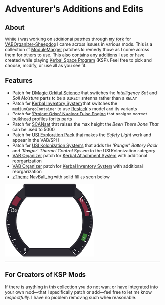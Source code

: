 # Adventurer's Additions and Edits
  
## About
While I was working on additional patches through [my fork](https://github.com/Adventurer13/VABOrganizer-Sheepdog_AdventurersAdditions) for [VABOrganizer-Sheepdog](https://github.com/Sheepdog2142/VABOrganizer-Sheepdog) I came across issues in various mods. This is a collection of [ModuleManger](https://github.com/sarbian/ModuleManager) patches to remedy those as I come across them for others to use. This also contains any additions I use or have created while playing [Kerbal Space Program](http://kerbalspaceprogram.com/) (KSP). Feel free to pick and choose, modify, or use all as you see fit.

## Features
- Patch for [DMagic Orbital Science](http://forum.kerbalspaceprogram.com/index.php?/topic/59009-1) that switches the *Intelligence Sat* and *Soil Moisture* parts to be a `DIRECT` antenna rather than a `RELAY`
- Patch for [Kerbal Inventory System](https://github.com/ihsoft/KIS) that switches the `mediumCargoContainer` to use [Restock](https://github.com/PorktoberRevolution/ReStocked)'s model and its variants 
- Patch for ['Project Orion' Nuclear Pulse Engine](https://forum.kerbalspaceprogram.com/index.php?/topic/121597-*) that assigns correct bulkhead profiles for its parts
- Patch for [SCANsat](https://github.com/S-C-A-N/SCANsat) that raises the max height the *Been There Done That* can be used to 5000
- Patch for [USI Exploration Pack](https://forum.kerbalspaceprogram.com/index.php?/topic/78242-*) that makes the *Safety Light* work and appear in the VAB/SPH
- Patch for [USI Kolonization Systems](https://forum.kerbalspaceprogram.com/index.php?/topic/154587-*) that adds the *'Ranger' Battery Pack* and *'Ranger' Thermal Control System* to the USI Kolonization category
- [VAB Organizer](https://github.com/post-kerbin-mining-corporation/VABOrganizer) patch for [Kerbal Attachment System](https://github.com/ihsoft/KAS) with additional reorganization
- [VAB Organizer](https://github.com/post-kerbin-mining-corporation/VABOrganizer) patch for [Kerbal Inventory System](https://github.com/ihsoft/KIS) with additional reorganization
- [zTheme](https://forum.kerbalspaceprogram.com/index.php?/topic/217396-ztheme/) NavBall_bg with solid fill as seen below

![NavBall_BG_Baked_Solid](/GameData/zz_AdventurersAdditionsEdits/ZTheme/PluginData/flight/NavBall_BG_Baked.png)

---
## For Creators of KSP Mods
If there is anything in this collection you do not want or have integrated into your own mod—that I specifically patch or add—feel free to let me know *respectfully*. I have no problem removing such when reasonable.
